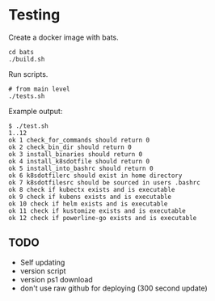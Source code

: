 # Testing 

Create a docker image with bats.

```
cd bats
./build.sh 
```

Run scripts.

```
# from main level 
./tests.sh 
```

Example output:

```
$ ./test.sh 
1..12
ok 1 check_for_commands should return 0
ok 2 check_bin_dir should return 0
ok 3 install_binaries should return 0
ok 4 install_k8sdotfile should return 0
ok 5 install_into_bashrc should return 0
ok 6 k8sdotfilerc should exist in home directory
ok 7 k8sdotfilesrc should be sourced in users .bashrc
ok 8 check if kubectx exists and is executable
ok 9 check if kubens exists and is executable
ok 10 check if helm exists and is executable
ok 11 check if kustomize exists and is executable
ok 12 check if powerline-go exists and is executable
```

## TODO

* Self updating
* version script
* version ps1 download
* don't use raw github for deploying (300 second update)